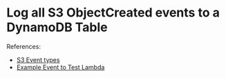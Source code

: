 # Log all S3 ObjectCreated events to a DynamoDB Table

References:

* [S3 Event types](https://docs.aws.amazon.com/AmazonS3/latest/userguide/notification-how-to-event-types-and-destinations.html)
* [Example Event to Test Lambda](https://docs.aws.amazon.com/lambda/latest/dg/with-s3.html)
